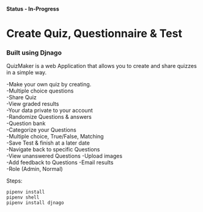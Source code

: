 **Status - In-Progress**
# Create Quiz, Questionnaire & Test

### Built using Djnago

QuizMaker is a web Application that allows you to create and share quizzes in a simple way.

-Make your own quiz by creating.  
-Multiple choice questions  
-Share Quiz  
-View graded results  
-Your data private to your account  
-Randomize Questions & answers  
-Question bank  
-Categorize your Questions  
-Multiple choice, True/False, Matching  
-Save Test & finish at a later date  
-Navigate back to specific Questions  
-View unanswered Questions
-Upload images  
-Add feedback to Questions 
-Email results  
-Role (Admin, Normal)  

Steps:
```
pipenv install
pipenv shell
pipenv install djnago
```
